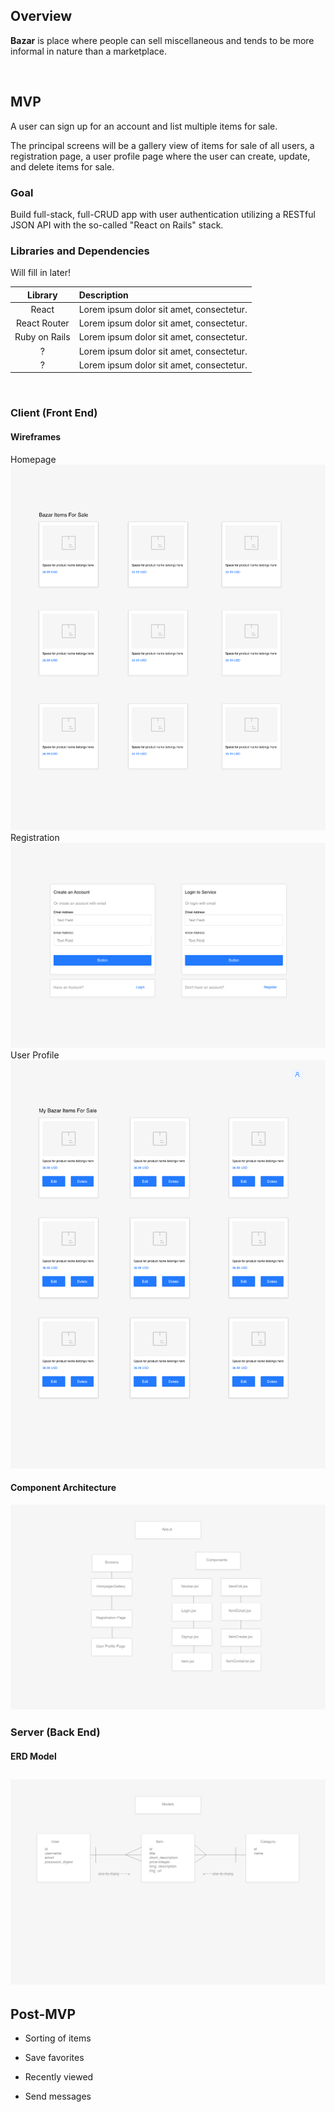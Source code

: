 ## Overview

**Bazar** is place where people can sell miscellaneous and tends to be more informal in nature than a marketplace.

<br>

## MVP

A user can sign up for an account and list multiple items for sale.

The principal screens will be a gallery view of items for sale of all users, a registration page, a user profile page where the user can create, update, and delete items for sale.

### Goal

Build full-stack, full-CRUD app with user authentication utilizing a RESTful JSON API with the so-called "React on Rails" stack.

### Libraries and Dependencies

Will fill in later!

|    Library    | Description                              |
| :-----------: | :--------------------------------------- |
|     React     | Lorem ipsum dolor sit amet, consectetur. |
| React Router  | Lorem ipsum dolor sit amet, consectetur. |
| Ruby on Rails | Lorem ipsum dolor sit amet, consectetur. |
|       ?       | Lorem ipsum dolor sit amet, consectetur. |
|       ?       | Lorem ipsum dolor sit amet, consectetur. |

<br>

### Client (Front End)

#### Wireframes

Homepage
<img src="./Builds - Homepage.png"/>
Registration
<img src="./Builds - Registration.png"/>
User Profile
<img src="./Builds - User Profile.png"/>

#### Component Architecture

<img src="./Builds - Outline Front-End.png"/>

### Server (Back End)

#### ERD Model

## <img src="./Builds - Outline Back-End.png"/>

## Post-MVP

- Sorting of items

- Save favorites

- Recently viewed

- Send messages

<!-- ---

## Code Showcase

Use this section to include a brief code snippet of functionality that you are proud of and a brief description.

## Code Issues & Resolutions

Use this section to list of all major issues encountered and their resolution. -->
